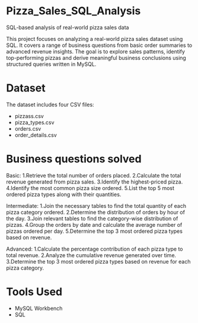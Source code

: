 # Pizza_Sales_SQL_Analysis 
SQL-based analysis of real-world pizza sales data

This project focuses on analyzing a real-world pizza sales dataset using SQL. It covers a range of business questions from basic order summaries to advanced revenue insights. The goal is to explore sales patterns, identify top-performing pizzas and derive meaningful business conclusions using structured queries written in MySQL.

# Dataset
The dataset includes four CSV files:
- pizzass.csv
- pizza_types.csv
- orders.csv
- order_details.csv

# Business questions solved
Basic:
1.Retrieve the total number of orders placed.
2.Calculate the total revenue generated from pizza sales.
3.Identify the highest-priced pizza.
4.Identify the most common pizza size ordered.
5.List the top 5 most ordered pizza types along with their quantities.

Intermediate:
1.Join the necessary tables to find the total quantity of each pizza category ordered.
2.Determine the distribution of orders by hour of the day.
3.Join relevant tables to find the category-wise distribution of pizzas.
4.Group the orders by date and calculate the average number of pizzas ordered per day.
5.Determine the top 3 most ordered pizza types based on revenue.

Advanced:
1.Calculate the percentage contribution of each pizza type to total revenue.
2.Analyze the cumulative revenue generated over time.
3.Determine the top 3 most ordered pizza types based on revenue for each pizza category.

# Tools Used
- MySQL Workbench
- SQL

